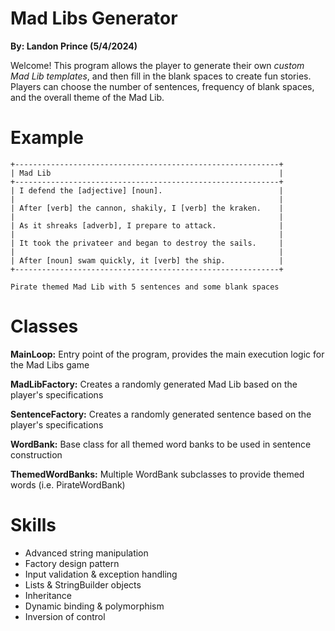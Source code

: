 # Mad Libs Generator
**By: Landon Prince (5/4/2024)**

Welcome! This program allows the player to generate their own _custom Mad Lib templates_, and then fill in the blank spaces to create fun stories. 
Players can choose the number of sentences, frequency of blank spaces, and the overall theme of the Mad Lib.

# Example
```
+-----------------------------------------------------------+
| Mad Lib                                                   |
+-----------------------------------------------------------+
| I defend the [adjective] [noun].                          |
|                                                           |
| After [verb] the cannon, shakily, I [verb] the kraken.    |
|                                                           |
| As it shreaks [adverb], I prepare to attack.              |
|                                                           |
| It took the privateer and began to destroy the sails.     |
|                                                           |
| After [noun] swam quickly, it [verb] the ship.            |
+-----------------------------------------------------------+

Pirate themed Mad Lib with 5 sentences and some blank spaces
```
# Classes
**MainLoop:** Entry point of the program, provides the main execution logic for the Mad Libs game 

**MadLibFactory:** Creates a randomly generated Mad Lib based on the player's specifications

**SentenceFactory:** Creates a randomly generated sentence based on the player's specifications

**WordBank:** Base class for all themed word banks to be used in sentence construction

**ThemedWordBanks:** Multiple WordBank subclasses to provide themed words (i.e. PirateWordBank)

# Skills
- Advanced string manipulation
- Factory design pattern                      
- Input validation & exception handling
- Lists & StringBuilder objects
- Inheritance
- Dynamic binding & polymorphism
- Inversion of control
